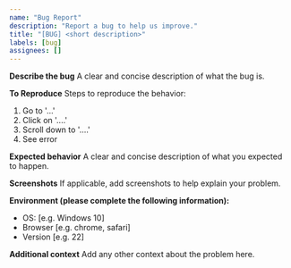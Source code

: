 ```yaml
---
name: "Bug Report"
description: "Report a bug to help us improve."
title: "[BUG] <short description>"
labels: [bug]
assignees: []
---
```


**Describe the bug**
A clear and concise description of what the bug is.

**To Reproduce**
Steps to reproduce the behavior:
1. Go to '...'
2. Click on '....'
3. Scroll down to '....'
4. See error

**Expected behavior**
A clear and concise description of what you expected to happen.

**Screenshots**
If applicable, add screenshots to help explain your problem.

**Environment (please complete the following information):**
- OS: [e.g. Windows 10]
- Browser [e.g. chrome, safari]
- Version [e.g. 22]

**Additional context**
Add any other context about the problem here. 